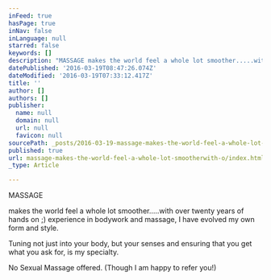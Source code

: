 ```yaml
---
inFeed: true
hasPage: true
inNav: false
inLanguage: null
starred: false
keywords: []
description: "MASSAGE makes the world feel a whole lot smoother.....with over twenty years of hands on ;) experience in bodywork and massage, I have evolved my own form and style.\_"
datePublished: '2016-03-19T08:47:26.074Z'
dateModified: '2016-03-19T07:33:12.417Z'
title: ''
author: []
authors: []
publisher:
  name: null
  domain: null
  url: null
  favicon: null
sourcePath: _posts/2016-03-19-massage-makes-the-world-feel-a-whole-lot-smootherwith-o.md
published: true
url: massage-makes-the-world-feel-a-whole-lot-smootherwith-o/index.html
_type: Article

---
```

MASSAGE 

makes the world feel a whole lot smoother.....with over twenty years of hands on ;) experience in bodywork and massage, I have evolved my own form and style. 

Tuning not just into your body, but your senses and ensuring that you get what you ask for, is my specialty. 

No Sexual Massage offered. (Though I am happy to refer you!)